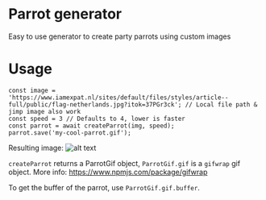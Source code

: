 # Parrot generator
Easy to use generator to create party parrots using custom images

# Usage
```
const image = 'https://www.iamexpat.nl/sites/default/files/styles/article--full/public/flag-netherlands.jpg?itok=37PGr3ck'; // Local file path & jimp image also work
const speed = 3 // Defaults to 4, lower is faster
const parrot = await createParrot(img, speed);
parrot.save('my-cool-parrot.gif');
```

Resulting image:
![alt text](http://landviz.nl/host/nlparrot.gif "NL flag parrot")

`createParrot` returns a ParrotGif object, `ParrotGif.gif` is a `gifwrap` gif object. More info: https://www.npmjs.com/package/gifwrap

To get the buffer of the parrot, use `ParrotGif.gif.buffer`.